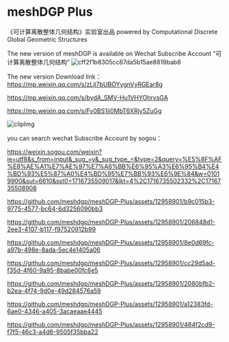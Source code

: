 # meshDGP Plus
《可计算离散整体几何结构》实验室出品 powered by Computational Discrete Global Geometric Structures

The new version of meshDGP is available on Wechat Subscribe Account “可计算离散整体几何结构”
![cff2f1b8305cc87da5b15ae8819bab8](https://github.com/meshdgp/meshDGP-Plus/assets/12958901/878e0aeb-9677-4133-b06f-de04ec88af71)


 

The new version Download link： 
https://mp.weixin.qq.com/s/zLjl7bUBOYygnVyRGEar8g



https://mp.weixin.qq.com/s/bydA_SMV-Hu1VHYOhrvsGA

https://mp.weixin.qq.com/s/Fy0BS1ii0MbT6XRjy5ZuGg


![clipImg](https://github.com/meshdgp/meshDGP-Plus/assets/12958901/ada81164-526b-4bb6-b853-d18465264dc2)

you can search wechat Subscribe Account by sogou：

https://weixin.sogou.com/weixin?ie=utf8&s_from=input&_sug_=y&_sug_type_=&type=2&query=%E5%8F%AF%E8%AE%A1%E7%AE%97%E7%A6%BB%E6%95%A3%E6%95%B4%E4%BD%93%E5%87%A0%E4%BD%95%E7%BB%93%E6%9E%84&w=01019900&sut=6610&sst0=1716735509017&lkt=4%2C1716735502332%2C1716735508908



https://github.com/meshdgp/meshDGP-Plus/assets/12958901/b9c015b3-9775-4577-bc64-6d3256090bb3 




https://github.com/meshdgp/meshDGP-Plus/assets/12958901/206848d1-2ee3-4107-b117-f97520912b99



https://github.com/meshdgp/meshDGP-Plus/assets/12958901/8e0d69fc-a97b-498e-8ada-5ec4e1405a06


https://github.com/meshdgp/meshDGP-Plus/assets/12958901/cc29d5ad-f35d-4f60-9a95-8babe00fc6e5



https://github.com/meshdgp/meshDGP-Plus/assets/12958901/2080bfb2-b2ea-4f74-9d0e-49d284576a59



https://github.com/meshdgp/meshDGP-Plus/assets/12958901/a12383fd-6ae0-4346-a405-3acaeaae4445






https://github.com/meshdgp/meshDGP-Plus/assets/12958901/464f2cd9-f7f5-46c3-a4d6-9505f35bba22

